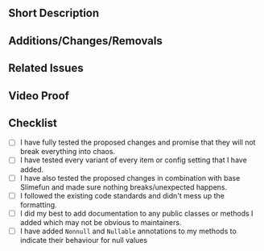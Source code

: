## Short Description
<!-- Please explain what you changed/added and why you did it in detail. -->

## Additions/Changes/Removals
<!-- Please list all the changes you have made. -->

## Related Issues
<!-- Please tag any Issues related to your Pull Request -->
<!-- Syntax: "Resolves #000" -->

## Video Proof
<!-- Attach video proof that what you added works -->
<!-- Avoid recording using a phone unless absolutely necessary -->

## Checklist
<!-- Here is a little checklist you should follow. -->
<!-- You can click those check boxes after you posted your issue. -->
- [ ] I have fully tested the proposed changes and promise that they will not break everything into chaos.
- [ ] I have tested every variant of every item or config setting that I have added.
- [ ] I have also tested the proposed changes in combination with base Slimefun and made sure nothing breaks/unexpected happens.
- [ ] I followed the existing code standards and didn't mess up the formatting.
- [ ] I did my best to add documentation to any public classes or methods I added which may not be obvious to maintainers.
- [ ] I have added `Nonnull` and `Nullable` annotations to my methods to indicate their behaviour for null values
